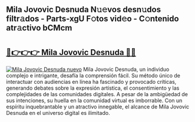 ## Mila Jovovic Desnuda N𝚞𝚎vos desn𝚞dos filtr𝚊dos - Parts-xgU F𝚘tos vid𝚎o - C𝚘ntenido atr𝚊ctivo bCMcm

# <h2><a href="http://mb6ccsh.tromn.icu/?c=Mila+Jovovic+Desnuda">🔗👉👉👉 Mila Jovovic Desnuda 🔗🔗</a></h2>

[![Mila Jovovic Desnuda nuevo](https://i.imgur.com/pEAQMta.gif)](http://mb6ccsh.tromn.icu/?c=Mila+Jovovic+Desnuda)
Mila Jovovic Desnuda, un individuo complejo e intrigante, desafía la comprensión fácil. Su método único de interactuar con audiencias en línea ha fascinado y provocado críticas, generando debates sobre la expresión artística, el consentimiento y las complejidades de las comunidades digitales. A pesar de la ambigüedad de sus intenciones, su huella en la comunidad virtual es imborrable. Con un espíritu inquebrantable y un atractivo innegable, el alcance de Mila Jovovic Desnuda en el universo digital es ilimitado.
